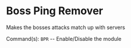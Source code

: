 # Boss Ping Remover
Makes the bosses attacks match up with servers

Command(s): `BPR` -- Enable/Disable the module